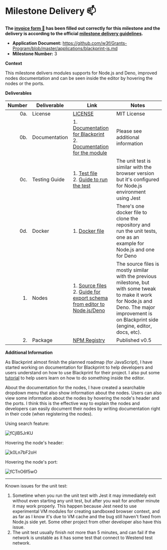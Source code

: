 # Milestone Delivery :mailbox:

**The [invoice form :pencil:](https://docs.google.com/forms/d/e/1FAIpQLSfmNYaoCgrxyhzgoKQ0ynQvnNRoTmgApz9NrMp-hd8mhIiO0A/viewform) has been filled out correctly for this milestone and the delivery is according to the official [milestone delivery guidelines](https://github.com/w3f/Grants-Program/blob/master/docs/milestone-deliverables-guidelines.md).**

* **Application Document:** https://github.com/w3f/Grants-Program/blob/master/applications/blackprint-js.md
* **Milestone Number:** 3

**Context**

This milestone delivers modules supports for Node.js and Deno, improved nodes documentation and can be seen inside the editor by hovering the nodes or the ports.

**Deliverables**

| Number | Deliverable | Link | Notes |
| -----: | ----------- | ------------- |------------- |
| 0a. | License | [LICENSE](https://github.com/Blackprint/nodes-polkadot.js/blob/1fececa0d17821fa11165f76cb86a5014129eea2/LICENSE) | MIT License |
| 0b. | Documentation | 1. [Documentation for Blackprint](https://blackprint.github.io/#page/sketch/1#;bpdocs:Home)<br>2. [Documentation for the module](https://github.com/Blackprint/nodes-polkadot.js/blob/1fececa0d17821fa11165f76cb86a5014129eea2/README.md) | Please see additional information |
| 0c. | Testing Guide | 1. [Test file](https://github.com/Blackprint/nodes-polkadot.js/blob/1fececa0d17821fa11165f76cb86a5014129eea2/tests/node.test.js)<br>2. [Guide to run the test](https://github.com/Blackprint/nodes-polkadot.js/blob/1fececa0d17821fa11165f76cb86a5014129eea2/README.md#running-test) | The unit test is similar with the browser version but it's configured for Node.js environment using Jest |
| 0d. | Docker | 1. [Docker file](https://github.com/Blackprint/nodes-polkadot.js/tree/1fececa0d17821fa11165f76cb86a5014129eea2/.github/docker) | There's one docker file to clone the repository and run the unit tests, one as an example for Node.js and one for Deno |
| 1. | Nodes | 1. [Source files](https://github.com/Blackprint/nodes-polkadot.js/tree/1fececa0d17821fa11165f76cb86a5014129eea2/src)<br>2. [Guide for export schema from editor to Node.js/Deno](https://github.com/Blackprint/nodes-polkadot.js/blob/1fececa0d17821fa11165f76cb86a5014129eea2/README.md#run-in-different-environment) | The source files is mostly similar with the previous milestone, but with some tweak to make it work for Node.js and Deno. The major improvement is on Blackprint side (engine, editor, docs, etc). |
| 2. | Package | [NPM Registry](https://www.npmjs.com/package/@blackprint/nodes-polkadot.js) | Published v0.5 |

**Additional Information**

As Blackprint almost finish the planned roadmap (for JavaScript), I have started working on documentation for Blackprint to help developers and users understand on how to use Blackprint for their project. I also put some [tutorial](https://blackprint.github.io/#;bpdocs:Editor/Tutorial) to help users learn on how to do something inside the editor.

About the documentation for the nodes, I have created a searchable dropdown menu that also show information about the nodes. Users can also view some information about the nodes by hovering the node's header and the ports. I think this is the effective way to explain the nodes and developers can easily document their nodes by writing documentation right in their code (when registering the nodes).

Using search feature:

![fCjIB5JrKU](https://user-images.githubusercontent.com/11073373/187021112-d37e9aee-8a73-4d02-b56a-0e8bb3e06217.jpg)

Hovering the node's header:

![k0Ln7bF2oH](https://user-images.githubusercontent.com/11073373/186894430-4c8862f6-f7a6-43ce-b599-033fbe9f079c.jpg)

Hovering the node's port:

![fCTnO6f5wO](https://user-images.githubusercontent.com/11073373/186894515-4a0d0225-8802-49b0-9d58-3ddc334cdfb5.jpg)

---

Known issues for the unit test:
1. Sometime when you run the unit test with Jest it may immediately exit without even starting any unit test, but after you wait for another minute it may work properly. This happen because Jest need to use experimental VM modules for creating sandboxed browser context, and as far as I know it's due to VM cache and the bug still haven't fixed from Node.js side yet. Some other project from other developer also have this issue.
2. The unit test usually finish not more than 5 minutes, and can fail if the network is unstable as it has some test that connect to Westend test network.